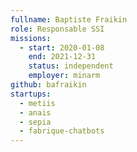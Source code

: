 ```yaml
---
fullname: Baptiste Fraikin
role: Responsable SSI
missions:
  - start: 2020-01-08
    end: 2021-12-31
    status: independent
    employer: minarm
github: bafraikin
startups:
  - metiis
  - anais
  - sepia
  - fabrique-chatbots
---
```

